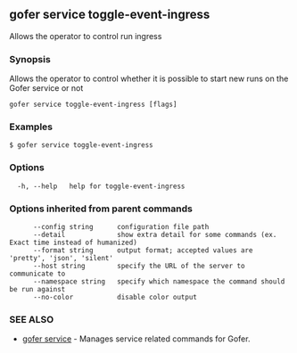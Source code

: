 ## gofer service toggle-event-ingress

Allows the operator to control run ingress

### Synopsis

Allows the operator to control whether it is possible to start new runs on the Gofer service or not

```
gofer service toggle-event-ingress [flags]
```

### Examples

```
$ gofer service toggle-event-ingress
```

### Options

```
  -h, --help   help for toggle-event-ingress
```

### Options inherited from parent commands

```
      --config string      configuration file path
      --detail             show extra detail for some commands (ex. Exact time instead of humanized)
      --format string      output format; accepted values are 'pretty', 'json', 'silent'
      --host string        specify the URL of the server to communicate to
      --namespace string   specify which namespace the command should be run against
      --no-color           disable color output
```

### SEE ALSO

- [gofer service](gofer_service.md) - Manages service related commands for Gofer.
